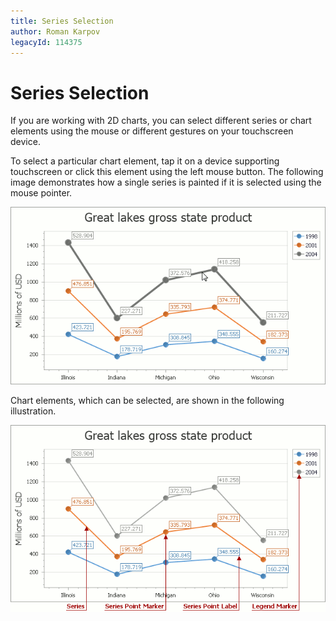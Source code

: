 ```yaml
---
title: Series Selection
author: Roman Karpov
legacyId: 114375
---
```

# Series Selection
If you are working with 2D charts, you can select different series or chart elements using the mouse or different gestures on your touchscreen device.

To select a particular chart element, tap it on a device supporting touchscreen or click this element using the left mouse button. The following image demonstrates how a single series is painted if it is selected using the mouse pointer.

![EndUser_Selection_Series](../../images/img118764.png)

Chart elements, which can be selected, are shown in the following illustration.

![EndUser_ChartControl_Selectable](../../images/img118765.png)